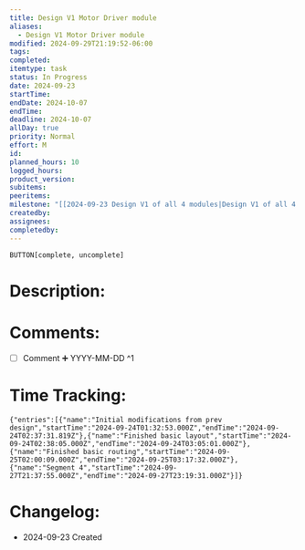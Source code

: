 ```yaml
---
title: Design V1 Motor Driver module
aliases:
  - Design V1 Motor Driver module
modified: 2024-09-29T21:19:52-06:00
tags: 
completed: 
itemtype: task
status: In Progress
date: 2024-09-23
startTime: 
endDate: 2024-10-07
endTime: 
deadline: 2024-10-07
allDay: true
priority: Normal
effort: M
id: 
planned_hours: 10
logged_hours: 
product_version: 
subitems: 
peeritems: 
milestone: "[[2024-09-23 Design V1 of all 4 modules|Design V1 of all 4 modules]]"
createdby: 
assignees: 
completedby: 
---
```

`BUTTON[complete, uncomplete]`

# Description:

# Comments:
- [ ] Comment ➕ YYYY-MM-DD ^1

# Time Tracking:
```simple-time-tracker
{"entries":[{"name":"Initial modifications from prev design","startTime":"2024-09-24T01:32:53.000Z","endTime":"2024-09-24T02:37:31.819Z"},{"name":"Finished basic layout","startTime":"2024-09-24T02:38:05.000Z","endTime":"2024-09-24T03:05:01.000Z"},{"name":"Finished basic routing","startTime":"2024-09-25T02:00:09.000Z","endTime":"2024-09-25T03:17:32.000Z"},{"name":"Segment 4","startTime":"2024-09-27T21:37:55.000Z","endTime":"2024-09-27T23:19:31.000Z"}]}
```

# Changelog:
- 2024-09-23 Created